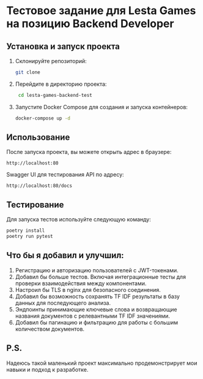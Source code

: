 # Тестовое задание для Lesta Games на позицию Backend Developer

## Установка и запуск проекта

1. Склонируйте репозиторий:
   ```bash
   git clone
   ```
2. Перейдите в директорию проекта:
   ```bash
    cd lesta-games-backend-test
    ```
3. Запустите Docker Compose для создания и запуска контейнеров:
   ```bash
   docker-compose up -d
   ```

## Использование

После запуска проекта, вы можете открыть адрес в браузере:
```
http://localhost:80
```

Swagger UI для тестирования API по адресу:
```
http://localhost:80/docs
```

## Тестирование

Для запуска тестов используйте следующую команду:
```bash
poetry install
poetry run pytest
```

## Что бы я добавил и улучшил:
1. Регистрацию и авторизацию пользователей с JWT-токенами.
2. Добавил бы больше тестов. Включая интеграционные тесты для проверки взаимодействия между компонентами.
3. Настроил бы TLS в nginx для безопасного соединения.
4. Добавил бы возможность сохранять TF IDF результаты в базу данных для последующего анализа.
5. Эндпоинты принимающие ключевые слова и возвращающие названия документов с релевантными TF IDF значениями.
6. Добавил бы пагинацию и фильтрацию для работы с большим количеством документов.

## P.S.
Надеюсь такой маленький проект максимально продемонстрирует мои навыки и подход к разработке.
